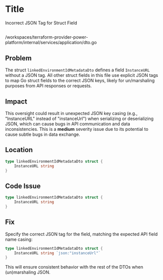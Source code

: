 # Title

Incorrect JSON Tag for Struct Field

##

/workspaces/terraform-provider-power-platform/internal/services/application/dto.go

## Problem

The struct `linkedEnvironmentIdMetadataDto` defines a field `InstanceURL` without a JSON tag. All other struct fields in this file use explicit JSON tags to map Go struct fields to the correct JSON keys, likely for un/marshaling purposes from API responses or requests.

## Impact

This oversight could result in unexpected JSON key casing (e.g., "InstanceURL" instead of "instanceUrl") when serializing or deserializing JSON, which can cause bugs in API communication and data inconsistencies. This is a **medium** severity issue due to its potential to cause subtle bugs in data exchange.

## Location

```go
type linkedEnvironmentIdMetadataDto struct {
	InstanceURL string
}
```

## Code Issue

```go
type linkedEnvironmentIdMetadataDto struct {
	InstanceURL string
}
```

## Fix

Specify the correct JSON tag for the field, matching the expected API field name casing:

```go
type linkedEnvironmentIdMetadataDto struct {
	InstanceURL string `json:"instanceUrl"`
}
```

This will ensure consistent behavior with the rest of the DTOs when (un)marshaling JSON.
